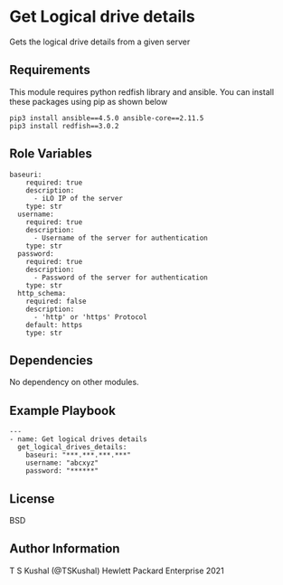 Get Logical drive details
=========

Gets the logical drive details from a given server

Requirements
------------

This module requires python redfish library and ansible. You can install these packages using pip as shown below
```
pip3 install ansible==4.5.0 ansible-core==2.11.5
pip3 install redfish==3.0.2
```
Role Variables
--------------

```
baseuri:
    required: true
    description:
      - iLO IP of the server
    type: str
  username:
    required: true
    description:
      - Username of the server for authentication
    type: str
  password:
    required: true
    description:
      - Password of the server for authentication
    type: str
  http_schema:
    required: false
    description:
      - 'http' or 'https' Protocol
    default: https
    type: str
```
Dependencies
------------

No dependency on other modules.

Example Playbook
----------------
```
---
- name: Get logical drives details
  get_logical_drives_details:
    baseuri: "***.***.***.***"
    username: "abcxyz"
    password: "******"
```
License
-------

BSD

Author Information
------------------

T S Kushal (@TSKushal) Hewlett Packard Enterprise 2021 
